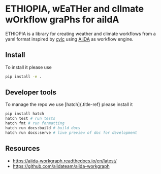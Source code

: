 # ETHIOPIA, wEaTHer and clImate wOrkflow graPhs for aiIdA

ETHIOPIA is a library for creating weather and climate workflows from a yaml
format inspired by [cylc](https://cylc.github.io/) using
[AiiDA](https://www.aiida.net/) as workflow engine.

## Install

To install it please use

``` bash
pip install -e .
```

## Developer tools

To manage the repo we use [hatch]{.title-ref} please install it

``` bash
pip install hatch
hatch test # run tests
hatch fmt # run formatting
hatch run docs:build # build docs
hatch run docs:serve # live preview of doc for development
```

## Resources

-   <https://aiida-workgraph.readthedocs.io/en/latest/>
-   <https://github.com/aiidateam/aiida-workgraph>

